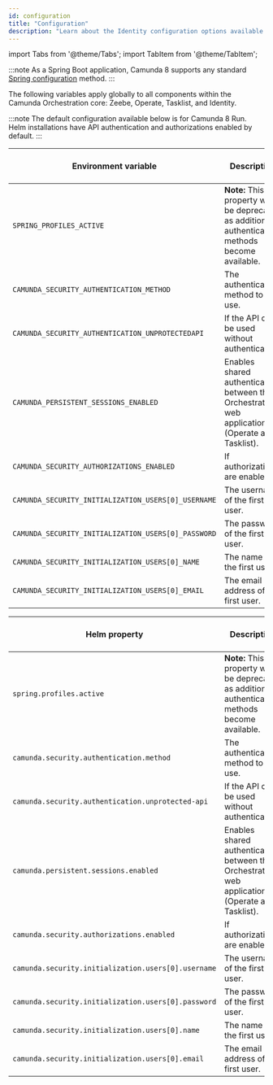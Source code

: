 ```yaml
---
id: configuration
title: "Configuration"
description: "Learn about the Identity configuration options available in your Orchestration cluster."
---
```


import Tabs from '@theme/Tabs';
import TabItem from '@theme/TabItem';

:::note
As a Spring Boot application, Camunda 8 supports any standard
[Spring configuration](https://docs.spring.io/spring-boot/reference/features/external-config.html) method.
:::

The following variables apply globally to all components within the Camunda Orchestration core: Zeebe, Operate, Tasklist, and Identity.

:::note
The default configuration available below is for Camunda 8 Run. Helm installations have API authentication and authorizations enabled by default.
:::

<!-- updates must be made to BOTH tables -->
<Tabs>
  <TabItem value="env" label="Environment variables" default>

| Environment variable                                | Description                                                                                       | Default value (Camunda 8 Run) |
| --------------------------------------------------- | ------------------------------------------------------------------------------------------------- | ----------------------------- |
| `SPRING_PROFILES_ACTIVE`                            | **Note:** This property will be deprecated as additional authentication methods become available. | `consolidated-auth`           |
| `CAMUNDA_SECURITY_AUTHENTICATION_METHOD`            | The authentication method to use.                                                                 | `basic`                       |
| `CAMUNDA_SECURITY_AUTHENTICATION_UNPROTECTEDAPI`    | If the API can be used without authentication.                                                    | `true`                        |
| `CAMUNDA_PERSISTENT_SESSIONS_ENABLED`               | Enables shared authentication between the Orchestration web applications (Operate and Tasklist).  | `true`                        |
| `CAMUNDA_SECURITY_AUTHORIZATIONS_ENABLED`           | If authorizations are enabled.                                                                    | `true`                        |
| `CAMUNDA_SECURITY_INITIALIZATION_USERS[0]_USERNAME` | The username of the first user.                                                                   | `demo`                        |
| `CAMUNDA_SECURITY_INITIALIZATION_USERS[0]_PASSWORD` | The password of the first user.                                                                   | `demo`                        |
| `CAMUNDA_SECURITY_INITIALIZATION_USERS[0]_NAME`     | The name of the first user.                                                                       | Demo                          |
| `CAMUNDA_SECURITY_INITIALIZATION_USERS[0]_EMAIL`    | The email address of the first user.                                                              | `demo@demo.com`               |

  </TabItem>
  <TabItem value="helm" label="Helm properties">

| Helm property                                       | Description                                                                                       | Default value (Camunda 8 Run) |
| --------------------------------------------------- | ------------------------------------------------------------------------------------------------- | ----------------------------- |
| `spring.profiles.active`                            | **Note:** This property will be deprecated as additional authentication methods become available. | `consolidated-auth`           |
| `camunda.security.authentication.method`            | The authentication method to use.                                                                 | `basic`                       |
| `camunda.security.authentication.unprotected-api`   | If the API can be used without authentication.                                                    | `true`                        |
| `camunda.persistent.sessions.enabled`               | Enables shared authentication between the Orchestration web applications (Operate and Tasklist).  | `true`                        |
| `camunda.security.authorizations.enabled`           | If authorizations are enabled.                                                                    | `true`                        |
| `camunda.security.initialization.users[0].username` | The username of the first user.                                                                   | `demo`                        |
| `camunda.security.initialization.users[0].password` | The password of the first user.                                                                   | `demo`                        |
| `camunda.security.initialization.users[0].name`     | The name of the first user.                                                                       | `Demo`                        |
| `camunda.security.initialization.users[0].email`    | The email address of the first user.                                                              | `demo@demo.com`               |

  </TabItem>
</Tabs>
